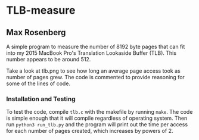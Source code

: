 # TLB-measure

## Max Rosenberg

A simple program to measure the number of 8192 byte pages that can fit into my 2015 MacBook Pro's Translation Lookaside Buffer (TLB). This number appears to be around 512. 

Take a look at tlb.png to see how long an average page access took as number of pages grew. The code is commented to provide reasoning for some of the lines of code.

### Installation and Testing
To test the code, compile `tlb.c` with the makefile by running `make`. The code is simple enough that it will compile regardless of operating system. Then run `python3 run_tlb.py` and the program will print out the time per access for each number of pages created, which increases by powers of 2.

